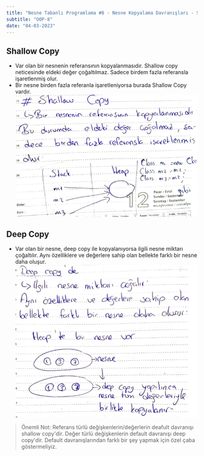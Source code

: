 ```yaml
---
title: "Nesne Tabanlı Programlama #8 - Nesne Kopyalama Davranışları - Shallow Copy - Deep Copy"
subtitle: "OOP-8"
date: "04-03-2023"
---
```


## **Shallow Copy**

- Var olan bir nesnenin referansının kopyalanmasıdır. Shallow copy neticesinde eldeki değer çoğaltılmaz. Sadece birdem fazla referansla işaretlenmiş olur.
- Bir nesne birden fazla referanla işaretleniyorsa burada Shallow Copy vardır.
  ![oop-3](https://raw.githubusercontent.com/muazerdemyigit/blog-project-nextjs/main/public/images/oop-3.png)

## **Deep Copy**

- Var olan bir nesne, deep copy ile kopyalanıyorsa ilgili nesne miktarı çoğaltılır. Aynı özelliklere ve değerlere sahip olan bellekte farklı bir nesne daha oluşur.
  ![oop-4](https://raw.githubusercontent.com/muazerdemyigit/blog-project-nextjs/main/public/images/oop-4.png)

> Önemli Not: Referans türlü değişkenlerin/değerlerin deafult davranışı shallow copy'dir.
> Değer türlü değişkenlerin default davranışı deep copy'dir. Default davranışlarından farklı bir şey yapmak için özel çaba göstermeliyiz.
